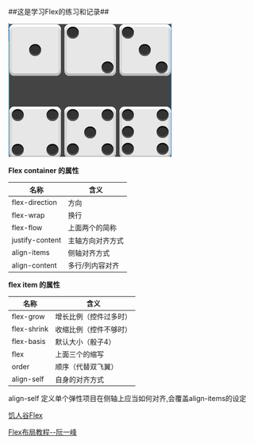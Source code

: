 ##这是学习Flex的练习和记录##

![dices](dices.png)

**Flex container 的属性**

名称|含义|
------------------|-----------
flex-direction | 方向
flex-wrap | 换行
flex-flow | 上面两个的简称
justify-content | 主轴方向对齐方式
align-items | 侧轴对齐方式
align-content | 多行/列内容对齐


**flex item 的属性**

名称|含义
----------|---------
flex-grow | 增长比例（控件过多时）
flex-shrink | 收缩比例（控件不够时）
flex-basis | 默认大小（骰子4）
flex | 上面三个的缩写
order | 顺序（代替双飞翼）
align-self | 自身的对齐方式

align-self 定义单个弹性项目在侧轴上应当如何对齐,会覆盖align-items的设定

[饥人谷Flex](https://jirengu.com/app/watch/1412/1?vsum=140)

[Flex布局教程--阮一峰](http://www.ruanyifeng.com/blog/2015/07/flex-examples.html)

